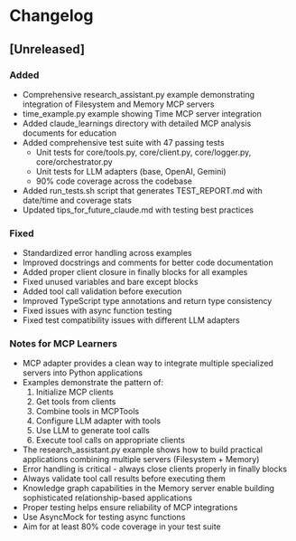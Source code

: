 # Changelog

## [Unreleased]

### Added
- Comprehensive research_assistant.py example demonstrating integration of Filesystem and Memory MCP servers
- time_example.py example showing Time MCP server integration
- Added claude_learnings directory with detailed MCP analysis documents for education
- Added comprehensive test suite with 47 passing tests
  - Unit tests for core/tools.py, core/client.py, core/logger.py, core/orchestrator.py
  - Unit tests for LLM adapters (base, OpenAI, Gemini)
  - 90% code coverage across the codebase
- Added run_tests.sh script that generates TEST_REPORT.md with date/time and coverage stats
- Updated tips_for_future_claude.md with testing best practices

### Fixed
- Standardized error handling across examples
- Improved docstrings and comments for better code documentation
- Added proper client closure in finally blocks for all examples
- Fixed unused variables and bare except blocks
- Added tool call validation before execution
- Improved TypeScript type annotations and return type consistency
- Fixed issues with async function testing
- Fixed test compatibility issues with different LLM adapters

### Notes for MCP Learners
- MCP adapter provides a clean way to integrate multiple specialized servers into Python applications
- Examples demonstrate the pattern of:
  1. Initialize MCP clients
  2. Get tools from clients
  3. Combine tools in MCPTools
  4. Configure LLM adapter with tools
  5. Use LLM to generate tool calls
  6. Execute tool calls on appropriate clients
- The research_assistant.py example shows how to build practical applications combining multiple servers (Filesystem + Memory)
- Error handling is critical - always close clients properly in finally blocks
- Always validate tool call results before executing them
- Knowledge graph capabilities in the Memory server enable building sophisticated relationship-based applications
- Proper testing helps ensure reliability of MCP integrations
- Use AsyncMock for testing async functions
- Aim for at least 80% code coverage in your test suite